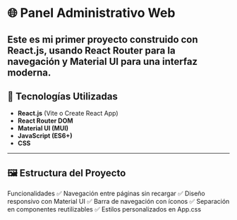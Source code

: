 # 🌐 Panel Administrativo Web

Este es mi primer proyecto construido con **React.js**, usando **React Router** para la navegación y **Material UI** para una interfaz moderna. 
---

## 🧱 Tecnologías Utilizadas

- **React.js** (Vite o Create React App)
- **React Router DOM**  
- **Material UI (MUI)**  
- **JavaScript (ES6+)**
- **CSS**

---

## 🖼️ Estructura del Proyecto


 Funcionalidades
✅ Navegación entre páginas sin recargar
✅ Diseño responsivo con Material UI
✅ Barra de navegación con íconos
✅ Separación en componentes reutilizables
✅ Estilos personalizados en App.css
